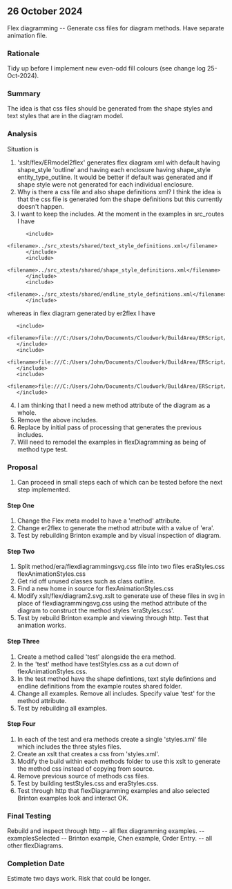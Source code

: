 
## 26 October 2024
Flex diagramming -- Generate css files for diagram methods. Have separate animation file.   

### Rationale
Tidy up before I implement new even-odd fill colours (see change log 25-Oct-2024).

### Summary
The idea is that css files should be generated from the shape styles and text styles that are in the diagram model.

### Analysis
Situation is 
1. 'xslt/flex/ERmodel2flex' generates flex diagram xml
    with default having shape_style 'outline' 
    and having each enclosure having shape_style entity_type_outline. It would be better if default was generated and
    if shape style were not generated for each individual enclosure. 
2. Why is there a css file and also shape definitions xml?
   I think the idea is that the css file is generated fom the shape definitions but this currently doesn't happen.
3. I want to keep the includes. At the moment in the examples in src_routes I have
```
      <include>
            <filename>../src_xtests/shared/text_style_definitions.xml</filename>
      </include>
      <include>
            <filename>../src_xtests/shared/shape_style_definitions.xml</filename>
      </include>
      <include>
            <filename>../src_xtests/shared/endline_style_definitions.xml</filename>
      </include>
```
whereas in flex diagram generated by er2flex I have
```
   <include>
      <filename>file:///C:/Users/John/Documents/Cloudwork/BuildArea/ERScript/scripts/../flexDiagramming/methods/era/xml/text_style_definitions.xml</filename>
   </include>
   <include>
      <filename>file:///C:/Users/John/Documents/Cloudwork/BuildArea/ERScript/scripts/../flexDiagramming/methods/era/xml/shape_style_definitions.xml</filename>
   </include>
   <include>
      <filename>file:///C:/Users/John/Documents/Cloudwork/BuildArea/ERScript/scripts/../flexDiagramming/methods/era/xml/endline_style_definitions.xml</filename>
   </include>
```
4. I am thinking that I need a new method attribute of the diagram as a whole.
5. Remove the above includes. 
6. Replace by initial pass of processing that generates the previous includes.
7. Will need to remodel the examples in flexDiagramming as being of method type test.
### Proposal
1. Can proceed in small steps each of which can be tested before the next step implemented.
#### Step One
1. Change the Flex meta model to have a 'method' attribute.
2. Change er2flex to generate the method attribute with a value of 'era'.
3. Test by rebuilding Brinton example and by visual inspection of diagram.
#### Step Two
1. Split method/era/flexdiagrammingsvg.css file into two files
eraStyles.css
flexAnimationStyles.css
2. Get rid off unused classes such as class outline.
2. Find a new home in source for flexAnimationStyles.css
3. Modify xslt/flex/diagram2.svg.xslt to generate use of these files in svg in place of flexdiagrammingsvg.css
   using the method attribute of the diagram to construct the method styles 'eraStyles.css'.
4. Test by rebuild Brinton example and viewing through http. Test that animation works.

#### Step Three
1. Create a method called 'test' alongside the era method.
2. In the 'test' method have testStyles.css as a cut down of flexAnimationStyles.css.
3. In the test method have the shape defintions, text style defintions and endline definitions from the example routes shared folder.
4. Change all examples. Remove all includes. Specify value 'test' for the method attribute. 
5. Test by rebuilding all examples.

#### Step Four
1. In each of the test and era methods create a single 'styles.xml' file which includes 
the three styles files.
2. Create an xslt that creates a css from 'styles.xml'.
3. Modify the build within each methods folder to use this xslt to generate the method css instead of copying from source.
4. Remove previous source of methods css files.
5. Test by building testStyles.css and eraStyles.css.
6. Test through http that flexDiagramming examples and also selected Brinton examples look and interact OK.

### Final Testing
Rebuild and inspect through http
 -- all flex diagramming examples.
 -- examplesSelected -- Brinton example, Chen example, Order Entry.
 -- all other flexDiagrams.

### Completion Date
Estimate two days work. Risk that could be longer.
